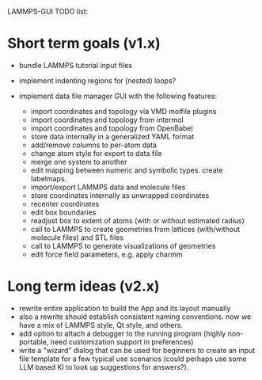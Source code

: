 LAMMPS-GUI TODO list:

# Short term goals (v1.x)

- bundle LAMMPS tutorial input files

- implement indenting regions for (nested) loops?
- implement data file manager GUI with the following features:
   - import coordinates and topology via VMD molfile plugins
   - import coordinates and topology from intermol
   - import coordinates and topology from OpenBabel
   - store data internally in a generalized YAML format
   - add/remove columns to per-atom data
   - change atom style for export to data file
   - merge one system to another
   - edit mapping between numeric and symbolic types. create labelmaps.
   - import/export LAMMPS data and molecule files
   - store coordinates internally as unwrapped coordinates
   - recenter coordinates
   - edit box boundaries
   - readjust box to extent of atoms (with or without estimated radius)
   - call to LAMMPS to create geometries from lattices (with/without molecule files) and STL files
   - call to LAMMPS to generate visualizations of geometries
   - edit force field parameters, e.g. apply charmm

# Long term ideas (v2.x)
- rewrite entire application to build the App and its layout manually
- also a rewrite should establish consistent naming conventions. now we have a mix of LAMMPS style, Qt style, and others.
- add option to attach a debugger to the running program (highly non-portable, need customization support in preferences)
- write a "wizard" dialog that can be used for beginners to create an input file template for a few typical use scenarios
  (could perhaps use some LLM based KI to look up suggestions for answers?).

